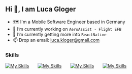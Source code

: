 ## Hi 👋, I am Luca Gloger
- 🗺️ I'm a Mobile Software Engineer based in Germany<br>
- 🔭 I’m currently working on `AeroAssist - Flight EFB`<br>
- 🌱 I’m currently getting more into `ReactNative`<br>
- 📫 Drop an email: luca.kloger@gmail.com

### Skills
[![My Skills](https://skillicons.dev/icons?i=html,css)](https://skillicons.dev) &nbsp;&nbsp;&nbsp;&nbsp;&nbsp; [![My Skills](https://skillicons.dev/icons?i=js,react,discordjs)](https://skillicons.dev) &nbsp;&nbsp;&nbsp;&nbsp;&nbsp; [![My Skills](https://skillicons.dev/icons?i=kotlin)](https://skillicons.dev) &nbsp;&nbsp;&nbsp;&nbsp;&nbsp; [![My Skills](https://skillicons.dev/icons?i=figma)](https://skillicons.dev)
